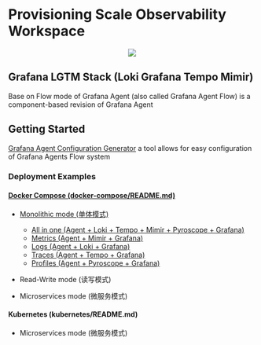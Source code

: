 # Provisioning Scale Observability Workspace

<p align="center">

<a href="https://github.com/qclaogui/codelab-monitoring/actions/workflows/ci.yml">
  <img src="https://github.com/qclaogui/codelab-monitoring/actions/workflows/ci.yml/badge.svg">
</a>

</p>

## Grafana LGTM Stack (Loki Grafana Tempo Mimir) 

Base on Flow mode of Grafana Agent (also called Grafana Agent Flow) is a component-based revision of Grafana Agent

## Getting Started

[Grafana Agent Configuration Generator](https://github.com/grafana/agent-configurator) a tool allows for easy configuration of Grafana Agents Flow system

### Deployment Examples

#### [Docker Compose (docker-compose/README.md)](docker-compose/README.md)

- [Monolithic mode (单体模式)](./docker-compose/monolithic-mode/README.md)
  - [All in one (Agent + Loki + Tempo + Mimir + Pyroscope + Grafana)](./docker-compose/monolithic-mode/all-in-one/docker-compose.yaml)
  - [Metrics (Agent + Mimir + Grafana)](./docker-compose/monolithic-mode/metrics/docker-compose.yaml)
  - [Logs (Agent + Loki + Grafana)](./docker-compose/monolithic-mode/logs/docker-compose.yaml)
  - [Traces (Agent + Tempo + Grafana)](./docker-compose/monolithic-mode/traces/docker-compose.yaml)
  - [Profiles (Agent + Pyroscope + Grafana)](./docker-compose/monolithic-mode/profiles/docker-compose.yaml)

- Read-Write mode (读写模式)

- Microservices mode (微服务模式)

#### Kubernetes (kubernetes/README.md)

- Microservices mode (微服务模式)